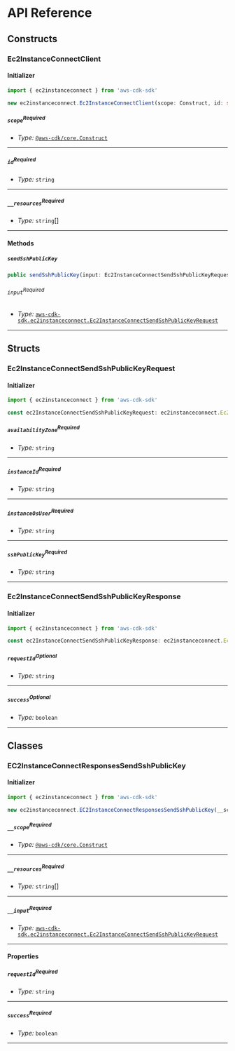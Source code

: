 # API Reference <a name="API Reference"></a>

## Constructs <a name="Constructs"></a>

### Ec2InstanceConnectClient <a name="aws-cdk-sdk.ec2instanceconnect.Ec2InstanceConnectClient"></a>

#### Initializer <a name="aws-cdk-sdk.ec2instanceconnect.Ec2InstanceConnectClient.Initializer"></a>

```typescript
import { ec2instanceconnect } from 'aws-cdk-sdk'

new ec2instanceconnect.Ec2InstanceConnectClient(scope: Construct, id: string, __resources: string[])
```

##### `scope`<sup>Required</sup> <a name="aws-cdk-sdk.ec2instanceconnect.Ec2InstanceConnectClient.parameter.scope"></a>

- *Type:* [`@aws-cdk/core.Construct`](#@aws-cdk/core.Construct)

---

##### `id`<sup>Required</sup> <a name="aws-cdk-sdk.ec2instanceconnect.Ec2InstanceConnectClient.parameter.id"></a>

- *Type:* `string`

---

##### `__resources`<sup>Required</sup> <a name="aws-cdk-sdk.ec2instanceconnect.Ec2InstanceConnectClient.parameter.__resources"></a>

- *Type:* `string`[]

---

#### Methods <a name="Methods"></a>

##### `sendSshPublicKey` <a name="aws-cdk-sdk.ec2instanceconnect.Ec2InstanceConnectClient.sendSshPublicKey"></a>

```typescript
public sendSshPublicKey(input: Ec2InstanceConnectSendSshPublicKeyRequest)
```

###### `input`<sup>Required</sup> <a name="aws-cdk-sdk.ec2instanceconnect.Ec2InstanceConnectClient.parameter.input"></a>

- *Type:* [`aws-cdk-sdk.ec2instanceconnect.Ec2InstanceConnectSendSshPublicKeyRequest`](#aws-cdk-sdk.ec2instanceconnect.Ec2InstanceConnectSendSshPublicKeyRequest)

---




## Structs <a name="Structs"></a>

### Ec2InstanceConnectSendSshPublicKeyRequest <a name="aws-cdk-sdk.ec2instanceconnect.Ec2InstanceConnectSendSshPublicKeyRequest"></a>

#### Initializer <a name="[object Object].Initializer"></a>

```typescript
import { ec2instanceconnect } from 'aws-cdk-sdk'

const ec2InstanceConnectSendSshPublicKeyRequest: ec2instanceconnect.Ec2InstanceConnectSendSshPublicKeyRequest = { ... }
```

##### `availabilityZone`<sup>Required</sup> <a name="aws-cdk-sdk.ec2instanceconnect.Ec2InstanceConnectSendSshPublicKeyRequest.property.availabilityZone"></a>

- *Type:* `string`

---

##### `instanceId`<sup>Required</sup> <a name="aws-cdk-sdk.ec2instanceconnect.Ec2InstanceConnectSendSshPublicKeyRequest.property.instanceId"></a>

- *Type:* `string`

---

##### `instanceOsUser`<sup>Required</sup> <a name="aws-cdk-sdk.ec2instanceconnect.Ec2InstanceConnectSendSshPublicKeyRequest.property.instanceOsUser"></a>

- *Type:* `string`

---

##### `sshPublicKey`<sup>Required</sup> <a name="aws-cdk-sdk.ec2instanceconnect.Ec2InstanceConnectSendSshPublicKeyRequest.property.sshPublicKey"></a>

- *Type:* `string`

---

### Ec2InstanceConnectSendSshPublicKeyResponse <a name="aws-cdk-sdk.ec2instanceconnect.Ec2InstanceConnectSendSshPublicKeyResponse"></a>

#### Initializer <a name="[object Object].Initializer"></a>

```typescript
import { ec2instanceconnect } from 'aws-cdk-sdk'

const ec2InstanceConnectSendSshPublicKeyResponse: ec2instanceconnect.Ec2InstanceConnectSendSshPublicKeyResponse = { ... }
```

##### `requestId`<sup>Optional</sup> <a name="aws-cdk-sdk.ec2instanceconnect.Ec2InstanceConnectSendSshPublicKeyResponse.property.requestId"></a>

- *Type:* `string`

---

##### `success`<sup>Optional</sup> <a name="aws-cdk-sdk.ec2instanceconnect.Ec2InstanceConnectSendSshPublicKeyResponse.property.success"></a>

- *Type:* `boolean`

---

## Classes <a name="Classes"></a>

### EC2InstanceConnectResponsesSendSshPublicKey <a name="aws-cdk-sdk.ec2instanceconnect.EC2InstanceConnectResponsesSendSshPublicKey"></a>

#### Initializer <a name="aws-cdk-sdk.ec2instanceconnect.EC2InstanceConnectResponsesSendSshPublicKey.Initializer"></a>

```typescript
import { ec2instanceconnect } from 'aws-cdk-sdk'

new ec2instanceconnect.EC2InstanceConnectResponsesSendSshPublicKey(__scope: Construct, __resources: string[], __input: Ec2InstanceConnectSendSshPublicKeyRequest)
```

##### `__scope`<sup>Required</sup> <a name="aws-cdk-sdk.ec2instanceconnect.EC2InstanceConnectResponsesSendSshPublicKey.parameter.__scope"></a>

- *Type:* [`@aws-cdk/core.Construct`](#@aws-cdk/core.Construct)

---

##### `__resources`<sup>Required</sup> <a name="aws-cdk-sdk.ec2instanceconnect.EC2InstanceConnectResponsesSendSshPublicKey.parameter.__resources"></a>

- *Type:* `string`[]

---

##### `__input`<sup>Required</sup> <a name="aws-cdk-sdk.ec2instanceconnect.EC2InstanceConnectResponsesSendSshPublicKey.parameter.__input"></a>

- *Type:* [`aws-cdk-sdk.ec2instanceconnect.Ec2InstanceConnectSendSshPublicKeyRequest`](#aws-cdk-sdk.ec2instanceconnect.Ec2InstanceConnectSendSshPublicKeyRequest)

---



#### Properties <a name="Properties"></a>

##### `requestId`<sup>Required</sup> <a name="aws-cdk-sdk.ec2instanceconnect.EC2InstanceConnectResponsesSendSshPublicKey.property.requestId"></a>

- *Type:* `string`

---

##### `success`<sup>Required</sup> <a name="aws-cdk-sdk.ec2instanceconnect.EC2InstanceConnectResponsesSendSshPublicKey.property.success"></a>

- *Type:* `boolean`

---



